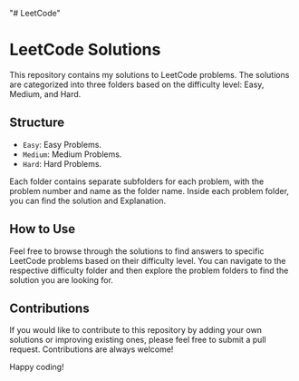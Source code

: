 "# LeetCode" 
# LeetCode Solutions

This repository contains my solutions to LeetCode problems. The solutions are categorized into three folders based on the difficulty level: Easy, Medium, and Hard.

## Structure

- `Easy`: Easy Problems. 
- `Medium`: Medium Problems. 
- `Hard`: Hard Problems. 

Each folder contains separate subfolders for each problem, with the problem number and name as the folder name. Inside each problem folder, you can find the solution and Explanation.

## How to Use

Feel free to browse through the solutions to find answers to specific LeetCode problems based on their difficulty level. You can navigate to the respective difficulty folder and then explore the problem folders to find the solution you are looking for.

## Contributions

If you would like to contribute to this repository by adding your own solutions or improving existing ones, please feel free to submit a pull request. Contributions are always welcome!

Happy coding!